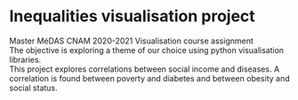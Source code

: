 # Inequalities visualisation project

Master MéDAS CNAM 2020-2021
Visualisation course assignment 
<br>
The objective is exploring a theme of our choice using python visualisation libraries.
<br>
This project explores correlations between social income and diseases.
A correlation is found between poverty and diabetes and between obesity and social status.
